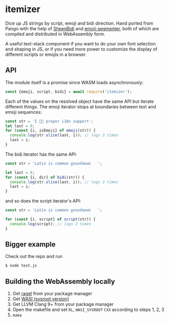 # itemizer

Dice up JS strings by script, emoji and bidi direction. Hand ported from Pango with the help of [SheenBidi](https://github.com/Tehreer/SheenBidi) and [emoji-segmenter](https://github.com/google/emoji-segmenter), both of which are compiled and distributed in WebAssembly form.

A useful text-stack component if you want to do your own font selection and shaping in JS, or if you need more power to customize the display of different scripts or emojis in a browser.

## API

The module itself is a promise since WASM loads asynchronously:

```javascript
const {emoji, script, bidi} = await require('itemizer');
```

Each of the values on the resolved object have the same API but iterate different things. The emoji iterator stops at boundaries between text and emoji sequences:

```javascript
const str = 'I 👏🏼 proper i18n support';
let last = 0;
for (const {i, isEmoji} of emoji(str)) {
  console.log(str.slice(last, i)); // logs 3 times
  last = i;
}
```

The bidi iterator has the same API:


```javascript
const str = 'Latin is common ពួកគេទាំងអស់   ';

let last = 0;
for (const {i, dir} of bidi(str)) {
  console.log(str.slice(last, i)); // logs 2 times
  last = i;
}
```
and so does the script iterator's API:

```javascript
const str = 'Latin is common ពួកគេទាំងអស់   ';

for (const {i, script} of script(str)) {
  console.log(script); // logs 2 times
}
```

## Bigger example

Check out the repo and run

```bash
$ node test.js
```

## Building the WebAssembly locally

1. Get [ragel](http://www.colm.net/open-source/ragel/) from your package manager
2. Get [WASI (sysroot version)](https://github.com/CraneStation/wasi-sdk/releases/download/wasi-sdk-8/wasi-sysroot-8.0.tar.gz)
3. Get LLVM Clang 9+ from your package manager
4. Open the makefile and set `RL`, `WASI_SYSROOT` `CXX` according to steps 1, 2, 3
5. `make`
